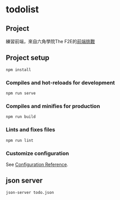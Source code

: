 # todolist

## Project

練習前端，來自六角學院The F2E的[前端挑戰](https://paper.dropbox.com/doc/001-todolist-by-V3OTg3oVllEX8RvtQvR1y)

## Project setup
```
npm install
```

### Compiles and hot-reloads for development
```
npm run serve
```

### Compiles and minifies for production
```
npm run build
```

### Lints and fixes files
```
npm run lint
```

### Customize configuration
See [Configuration Reference](https://cli.vuejs.org/config/).


## json server
```
json-server todo.json
```
